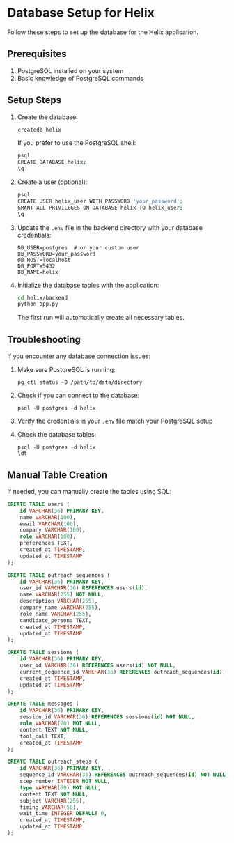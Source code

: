 # Database Setup for Helix

Follow these steps to set up the database for the Helix application.

## Prerequisites

1. PostgreSQL installed on your system
2. Basic knowledge of PostgreSQL commands

## Setup Steps

1. Create the database:

   ```bash
   createdb helix
   ```

   If you prefer to use the PostgreSQL shell:

   ```bash
   psql
   CREATE DATABASE helix;
   \q
   ```

2. Create a user (optional):

   ```bash
   psql
   CREATE USER helix_user WITH PASSWORD 'your_password';
   GRANT ALL PRIVILEGES ON DATABASE helix TO helix_user;
   \q
   ```

3. Update the `.env` file in the backend directory with your database credentials:

   ```
   DB_USER=postgres  # or your custom user
   DB_PASSWORD=your_password
   DB_HOST=localhost
   DB_PORT=5432
   DB_NAME=helix
   ```

4. Initialize the database tables with the application:

   ```bash
   cd helix/backend
   python app.py
   ```

   The first run will automatically create all necessary tables.

## Troubleshooting

If you encounter any database connection issues:

1. Make sure PostgreSQL is running:
   ```
   pg_ctl status -D /path/to/data/directory
   ```

2. Check if you can connect to the database:
   ```
   psql -U postgres -d helix
   ```

3. Verify the credentials in your `.env` file match your PostgreSQL setup

4. Check the database tables:
   ```
   psql -U postgres -d helix
   \dt
   ```

## Manual Table Creation

If needed, you can manually create the tables using SQL:

```sql
CREATE TABLE users (
    id VARCHAR(36) PRIMARY KEY,
    name VARCHAR(100),
    email VARCHAR(100),
    company VARCHAR(100),
    role VARCHAR(100),
    preferences TEXT,
    created_at TIMESTAMP,
    updated_at TIMESTAMP
);

CREATE TABLE outreach_sequences (
    id VARCHAR(36) PRIMARY KEY,
    user_id VARCHAR(36) REFERENCES users(id),
    name VARCHAR(255) NOT NULL,
    description VARCHAR(255),
    company_name VARCHAR(255),
    role_name VARCHAR(255),
    candidate_persona TEXT,
    created_at TIMESTAMP,
    updated_at TIMESTAMP
);

CREATE TABLE sessions (
    id VARCHAR(36) PRIMARY KEY,
    user_id VARCHAR(36) REFERENCES users(id) NOT NULL,
    current_sequence_id VARCHAR(36) REFERENCES outreach_sequences(id),
    created_at TIMESTAMP,
    updated_at TIMESTAMP
);

CREATE TABLE messages (
    id VARCHAR(36) PRIMARY KEY,
    session_id VARCHAR(36) REFERENCES sessions(id) NOT NULL,
    role VARCHAR(20) NOT NULL,
    content TEXT NOT NULL,
    tool_call TEXT,
    created_at TIMESTAMP
);

CREATE TABLE outreach_steps (
    id VARCHAR(36) PRIMARY KEY,
    sequence_id VARCHAR(36) REFERENCES outreach_sequences(id) NOT NULL,
    step_number INTEGER NOT NULL,
    type VARCHAR(50) NOT NULL,
    content TEXT NOT NULL,
    subject VARCHAR(255),
    timing VARCHAR(50),
    wait_time INTEGER DEFAULT 0,
    created_at TIMESTAMP,
    updated_at TIMESTAMP
);
```